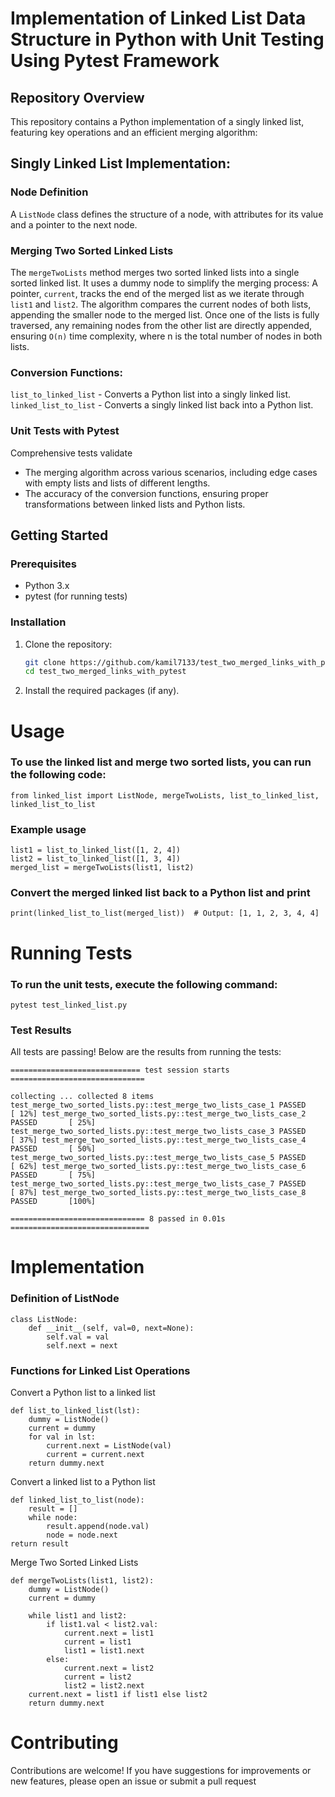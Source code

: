 # Implementation of Linked List Data Structure in Python with Unit Testing Using Pytest Framework

## Repository Overview

This repository contains a Python implementation of a singly linked list, featuring key operations and an efficient merging algorithm:

## Singly Linked List Implementation:

### Node Definition
A `ListNode` class defines the structure of a node, with attributes for its value and a pointer to the next node.
### Merging Two Sorted Linked Lists

The `mergeTwoLists` method merges two sorted linked lists into a single sorted linked list. It uses a dummy node to simplify the merging process:
A pointer, `current`, tracks the end of the merged list as we iterate through `list1` and `list2`.
The algorithm compares the current nodes of both lists, appending the smaller node to the merged list.
Once one of the lists is fully traversed, any remaining nodes from the other list are directly appended, ensuring `O(n)` time complexity, where n is the total number of nodes in both lists.
### Conversion Functions:

`list_to_linked_list` - Converts a Python list into a singly linked list.
`linked_list_to_list` - Converts a singly linked list back into a Python list.
### Unit Tests with Pytest
Comprehensive tests validate

- The merging algorithm across various scenarios, including edge cases with empty lists and lists of different lengths.
- The accuracy of the conversion functions, ensuring proper transformations between linked lists and Python lists.

## Getting Started

### Prerequisites

- Python 3.x
- pytest (for running tests)

### Installation

1. Clone the repository:
   ```bash
   git clone https://github.com/kamil7133/test_two_merged_links_with_pytest
   cd test_two_merged_links_with_pytest
2. Install the required packages (if any).

# Usage
### To use the linked list and merge two sorted lists, you can run the following code:

    from linked_list import ListNode, mergeTwoLists, list_to_linked_list, linked_list_to_list

### Example usage
    list1 = list_to_linked_list([1, 2, 4])
    list2 = list_to_linked_list([1, 3, 4])
    merged_list = mergeTwoLists(list1, list2)

### Convert the merged linked list back to a Python list and print
    print(linked_list_to_list(merged_list))  # Output: [1, 1, 2, 3, 4, 4]
# Running Tests
### To run the unit tests, execute the following command:

    pytest test_linked_list.py
### Test Results
All tests are passing! Below are the results from running the tests:

`============================= test session starts ==============================`

`collecting ... collected 8 items
test_merge_two_sorted_lists.py::test_merge_two_lists_case_1 PASSED       [ 12%]
test_merge_two_sorted_lists.py::test_merge_two_lists_case_2 PASSED       [ 25%]
test_merge_two_sorted_lists.py::test_merge_two_lists_case_3 PASSED       [ 37%]
test_merge_two_sorted_lists.py::test_merge_two_lists_case_4 PASSED       [ 50%]
test_merge_two_sorted_lists.py::test_merge_two_lists_case_5 PASSED       [ 62%]
test_merge_two_sorted_lists.py::test_merge_two_lists_case_6 PASSED       [ 75%]
test_merge_two_sorted_lists.py::test_merge_two_lists_case_7 PASSED       [ 87%]
test_merge_two_sorted_lists.py::test_merge_two_lists_case_8 PASSED       [100%]`

`============================== 8 passed in 0.01s ===============================`

# Implementation
### Definition of ListNode
    class ListNode:
        def __init__(self, val=0, next=None):
            self.val = val
            self.next = next
### Functions for Linked List Operations
Convert a Python list to a linked list

    def list_to_linked_list(lst):
        dummy = ListNode()
        current = dummy
        for val in lst:
            current.next = ListNode(val)
            current = current.next
        return dummy.next
Convert a linked list to a Python list
    
    def linked_list_to_list(node):
        result = []
        while node:
            result.append(node.val)
            node = node.next
    return result
Merge Two Sorted Linked Lists

    def mergeTwoLists(list1, list2):
        dummy = ListNode()
        current = dummy
    
        while list1 and list2:
            if list1.val < list2.val:
                current.next = list1
                current = list1
                list1 = list1.next
            else:
                current.next = list2
                current = list2
                list2 = list2.next
        current.next = list1 if list1 else list2
        return dummy.next
# Contributing
Contributions are welcome! If you have suggestions for improvements or new features, please open an issue or submit a pull request